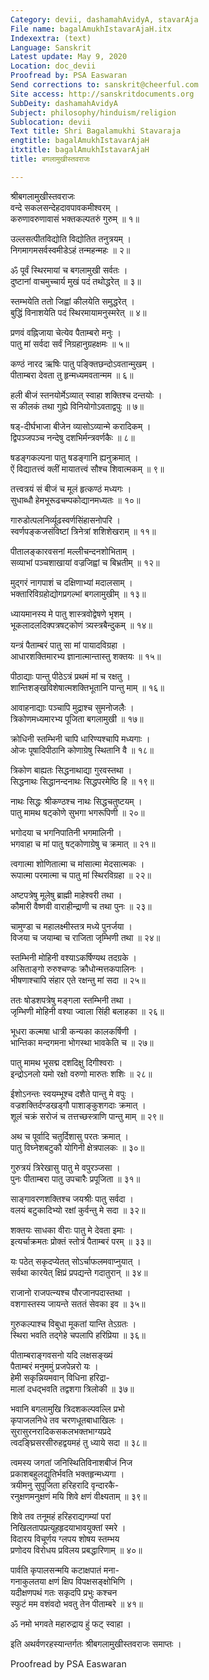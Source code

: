 ```yaml
---
Category: devii, dashamahAvidyA, stavarAja
File name: bagalAmukhIstavarAjaH.itx
Indexextra: (text)
Language: Sanskrit
Latest update: May 9, 2020
Location: doc_devii
Proofread by: PSA Easwaran
Send corrections to: sanskrit@cheerful.com
Site access: http://sanskritdocuments.org
SubDeity: dashamahAvidyA
Subject: philosophy/hinduism/religion
Sublocation: devii
Text title: Shri Bagalamukhi Stavaraja
engtitle: bagalAmukhIstavarAjaH
itxtitle: bagalAmukhIstavarAjaH
title: बगलामुखीस्तवराजः

---
```

  
 श्रीबगलामुखीस्तवराजः   
वन्दे सकलसन्देहदावपावकमीश्वरम् ।  
करुणावरुणावासं भक्तकल्पतरुं गुरुम् ॥ १॥  
  
उल्लसत्पीतविद्योति विद्योतित तनुत्रयम् ।  
निगमागमसर्वस्वमीडेऽहं तन्महन्महः ॥ २॥  
  
ॐ पूर्वं स्थिरमायां च बगलामुखी सर्वतः ।  
दुष्टानां वाचमुच्चार्य मुखं पदं तथोद्धरेत् ॥ ३॥  
  
स्तम्भयेति ततो जिह्वां कीलयेति समुद्धरेत् ।  
बुद्धिं विनाशयेति पदं स्थिरमायामनुस्मरेत् ॥ ४॥  
  
प्रणवं वह्निजाया चेत्येव पैताम्बरो मनुः ।  
पातु मां सर्वदा सर्वं निग्रहानुग्रहक्षमः ॥ ५॥  
  
कण्ठं नारद ऋषिः पातु पङ्क्तिछन्दोऽवतान्मुखम् ।  
पीताम्बरा देवता तु हृन्मध्यमवतान्मम ॥ ६॥  
  
हली बीजं स्तनयोर्मेऽव्यात् स्वाहा शक्तिश्च दन्तयोः ।  
स कीलकं तथा गुह्ये विनियोगोऽवताद्वपुः ॥ ७॥  
  
षड्-दीर्घभाजा बीजेन व्यासोऽव्यान्मे करादिकम् ।  
द्विपञ्जपञ्च नन्देषु दशभिर्मन्त्रवर्णकैः ॥ ८॥  
  
षडङ्गकल्पना  पातु षडङ्गानि ह्यनुक्रमात् ।  
ऐं विद्यातत्त्वं क्लीं मायातत्त्वं सौश्च शिवात्मकम् ॥ ९॥  
  
तत्त्वत्रयं सं बीजं च मूलं हृत्कण्ठं मध्यगः ।  
सुधाब्धौ हेमभूरूढचम्पकोद्यानमध्यतः ॥ १०॥  
  
गारुडोत्पलनिर्व्यूढस्वर्णसिंहासनोपरि ।  
स्वर्णपङ्कजसंविष्टां त्रिनेत्रां शशिशेखराम् ॥ ११॥  
  
पीतालङ्कारवसनां मल्लीचन्दनशोभिताम् ।  
सव्याभां पञ्चशाखायां वज्रजिह्वां च बिभ्रतीम् ॥ १२॥  
  
मुद्गरं नागपाशं च दक्षिणाभ्यां मदालसाम् ।  
भक्तारिविग्रहोद्योगप्रगल्भां बगलामुखीम् ॥ १३॥  
  
ध्यायमानस्य मे पातु शास्त्रवोद्वेषणे भृशम् ।  
भूकलादलदिक्पत्रषट्कोणं त्र्यस्त्रबैन्दुकम् ॥ १४॥  
  
यन्त्रं पैताम्बरं पातु सा मां पायादविग्रहा ।  
आधारशक्तिमारभ्य ज्ञानात्मान्तास्तु शक्तयः ॥ १५॥  
  
पीठाद्याः पान्तु पीठेऽत्रं प्रथमं मां च रक्षतु ।  
शान्तिशङ्खविशेषात्मशक्तिभूतानि पान्तु माम् ॥ १६॥  
  
आवाहनाद्याः पञ्चापि मुद्राश्च सुमनोजलैः ।  
त्रिकोणमध्यमारभ्य पूजिता बगलामुखी ॥ १७॥  
  
क्रोधिनी स्तम्भिनी चापि धारिण्यश्चापि मध्यगाः ।  
ओजः पूषादिपीठानि कोणाग्रेषु स्थितानि वै ॥ १८॥  
  
त्रिकोण बाह्यतः सिद्धनाथाद्या गुरवस्तथा ।  
सिद्धनाथः सिद्धानन्दनाथः सिद्धपरमेष्ठि हि ॥ १९॥  
  
नाथः सिद्धः श्रीकण्ठश्च नाथः सिद्धचतुष्टयम् ।  
पातु मामथ षट्कोणे सुभगा भगरूपिणी ॥ २०॥  
  
भगोदया च भगनिपातिनी भगमालिनी ।  
भगवाहा च मां पातु षट्कोणाग्रेषु च क्रमात् ॥ २१॥  
  
त्वगात्मा शोणितात्मा च मांसात्मा मेदसात्मकः ।  
रूपात्मा परमात्मा च पातु मां स्थिरविग्रहा ॥ २२॥  
  
अष्टपत्रेषु मूलेषु ब्राह्मी माहेश्वरी तथा ।  
कौमारी वैष्णवी वाराहीन्द्राणी च तथा पुनः ॥ २३॥  
  
चामुण्डा च महालक्ष्मीस्तत्र मध्ये पुनर्जया ।  
विजया च जयाम्बा च राजिता जृम्भिणी तथा ॥ २४॥  
  
स्तम्भिनी मोहिनी वश्याऽकर्षिण्यथ तदग्रके ।  
असिताङ्गो रुरुश्चण्डः क्रौधोन्मत्तकपालिनः ।  
भीषणाश्चापि संहार एते रक्षन्तु मां सदा ॥ २५॥  
  
ततः षोडशपत्रेषु मङ्गला स्तम्भिनी तथा ।  
जृम्भिणी मोहिनी वश्या ज्वाला सिंही बलाहका ॥ २६॥  
  
भूधरा कल्मषा धात्री कन्यका कालकर्षिणी ।  
भान्तिका मन्दगमना भोगस्था भावकेति च ॥ २७॥  
  
पातु मामथ भूसद्म दशदिक्षु दिगीश्वराः ।  
इन्द्रोऽनलो यमो रक्षो वरुणो मारुतः शशिः ॥ २८॥  
  
ईशोऽनन्तः स्वयम्भूश्च दशैते पान्तु मे वपुः ।  
वज्रशक्तिर्दण्डखड्गौ पाशाङ्कुशगदाः क्रमात् ।  
शूलं चक्रं सरोजं च तत्तच्छस्त्राणि पान्तु माम् ॥ २९॥  
  
अथ च पूर्वादि चतुर्दिशासु परतः क्रमात् ।  
पातु विघ्नेशबटुकौ योगिनी क्षेत्रपालकः ॥ ३०॥  
  
गुरुत्रयं त्रिरेखासु पातु मे वपुरञ्जसा ।  
पुनः पीताम्बरा पातु उपचारैः प्रपूजिता ॥ ३१॥  
  
साङ्गावरणशक्तिश्च जयश्रीः पातु सर्वदा ।  
वलयं बटुकादिभ्यो रक्षां कुर्वन्तु मे सदा ॥ ३२॥  
  
शक्तयः साधका वीराः पातु मे देवता इमाः ।  
इत्यर्चाक्रमतः प्रोक्तं स्तोत्रं पैताम्बरं परम् ॥ ३३॥  
  
यः पठेत् सकृदप्येतत् सोऽर्चाफलमवाप्नुयात् ।  
सर्वथा कारयेत् क्षिप्रं प्रपद्यन्ते गदातुरान् ॥ ३४॥  
  
राजानो राजपत्न्यश्च पौरजानपदास्तथा ।  
वशगास्तस्य जायन्ते सततं सेवका इव ॥ ३५॥  
  
गुरुकल्पाश्च विबुधा मूकतां यान्ति तेऽग्रतः ।  
स्थिरा भवति तद्गेहे चपलापि हरिप्रिया ॥ ३६॥  
  
पीताम्बराङ्गवसनो यदि लक्षसङ्ख्यं  
     पैताम्बरं मनुममुं प्रजपेन्नरो यः ।  
हेमी सकृन्नियमवान् विधिना हरिद्रा-  
    मालां दधद्भवति तद्वशगा त्रिलोकी ॥ ३७॥  
  
भवानि बगलामुखि त्रिदशकल्पवल्लि प्रभो  
     कृपाजलनिधे तव चरणधूतबाधाखिलः ।  
सुरासुरनरादिकसकलभक्तभाग्यप्रदे  
     त्वदङ्घ्रिसरसीरुहद्वयमहं तु ध्याये सदा ॥ ३८॥  
  
त्वमस्य जगतां जनिस्थितिविनाशबीजं निज  
    प्रकाशबहुलद्युतिर्भवति भक्तहृन्मध्यगा ।  
त्रयीमनु सुपूजिता हरिहरादि वृन्दारकै-  
     रनुक्षणमनुक्षणं मयि शिवे क्षणं वीक्ष्यताम् ॥ ३९॥  
  
शिवे तव तनूमहं हरिहराद्यगम्यां परां  
     निखिलतापप्रत्यूहहृदयाभावयुक्तां स्मरे ।  
विदारय विचूर्णय ग्लपय शोषय स्तम्भय  
     प्रणोदय विरोधय प्रविलय प्रबद्धारिणाम् ॥ ४०॥  
  
पार्वति कृपालसन्मयि कटाक्षपातं मना-  
     गनाकुलतया क्षणं क्षिप विपक्षसङ्क्षोभिणि ।  
यदीक्षणपथं गतः सकृदपि प्रभुः कश्चन  
     स्फुटं मम वशंवदो भवतु तेन पीताम्बरे ॥ ४१॥  
  
ॐ नमो भगवते महारुद्राय हुं फट् स्वाहा ।  
  
इति अथर्वणरहस्यान्तर्गतः श्रीबगलामुखीस्तवराजः समाप्तः ।  
   
Proofread by PSA Easwaran  
  
